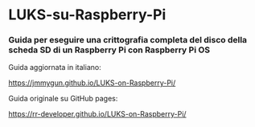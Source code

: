 # LUKS-su-Raspberry-Pi
### Guida per eseguire una crittografia completa del disco della scheda SD di un Raspberry Pi con Raspberry Pi OS 

Guida aggiornata in italiano:

<https://jmmygun.github.io/LUKS-on-Raspberry-Pi/>

Guida originale su GitHub pages:

<https://rr-developer.github.io/LUKS-on-Raspberry-Pi/>
